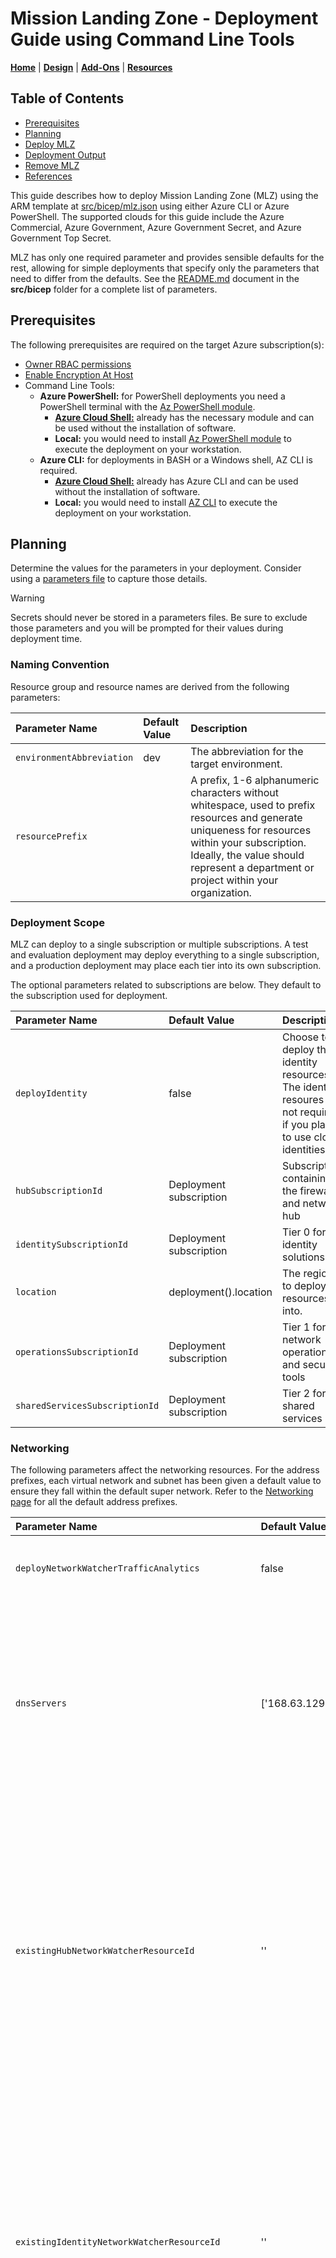 # Mission Landing Zone - Deployment Guide using Command Line Tools

[**Home**](../../README.md) | [**Design**](../design.md) | [**Add-Ons**](../../src/bicep/add-ons/README.md) | [**Resources**](../resources.md)

## Table of Contents

- [Prerequisites](#prerequisites)
- [Planning](#planning)
- [Deploy MLZ](#deploy-mlz)
- [Deployment Output](#deployment-output)
- [Remove MLZ](#remove-mlz)
- [References](#references)

This guide describes how to deploy Mission Landing Zone (MLZ) using the ARM template at [src/bicep/mlz.json](../../src/bicep/mlz.json) using either Azure CLI or Azure PowerShell. The supported clouds for this guide include the Azure Commercial, Azure Government, Azure Government Secret, and Azure Government Top Secret.

MLZ has only one required parameter and provides sensible defaults for the rest, allowing for simple deployments that specify only the parameters that need to differ from the defaults. See the [README.md](../../src/bicep/README.md) document in the **src/bicep** folder for a complete list of parameters.

## Prerequisites

The following prerequisites are required on the target Azure subscription(s):

- [Owner RBAC permissions](https://learn.microsoft.com/azure/role-based-access-control/built-in-roles#owner)
- [Enable Encryption At Host](https://learn.microsoft.com/azure/virtual-machines/disks-enable-host-based-encryption-portal?tabs=azure-powershell#prerequisites)
- Command Line Tools:
  - **Azure PowerShell:** for PowerShell deployments you need a PowerShell terminal with the [Az PowerShell module](https://learn.microsoft.com/powershell/azure/what-is-azure-powershell).
    - [**Azure Cloud Shell:**](https://learn.microsoft.com/azure/cloud-shell/overview) already has the necessary module and can be used without the installation of software.
    - **Local:** you would need to install [Az PowerShell module](https://learn.microsoft.com/powershell/azure/install-azps-windows?view=azps-12.4.0&tabs=powershell&pivots=windows-msi) to execute the deployment on your workstation.
  - **Azure CLI:** for deployments in BASH or a Windows shell, AZ CLI is required.
    - [**Azure Cloud Shell:**](https://learn.microsoft.com/azure/cloud-shell/overview) already has Azure CLI and can be used without the installation of software.
    - **Local:** you would need to install [AZ CLI](https://learn.microsoft.com/cli/azure/install-azure-cli) to execute the deployment on your workstation.

## Planning

Determine the values for the parameters in your deployment. Consider using a [parameters file](https://learn.microsoft.com/azure/azure-resource-manager/templates/template-tutorial-use-parameter-file?tabs=azure-powershell) to capture those details.

> [!WARNING]
> Secrets should never be stored in a parameters files. Be sure to exclude those parameters and you will be prompted for their values during deployment time.

### Naming Convention

Resource group and resource names are derived from the following parameters:

Parameter Name | Default Value | Description
:------------- | :------------ | :----------
`environmentAbbreviation` | dev | The abbreviation for the target environment.
`resourcePrefix` |  | A prefix, 1-6 alphanumeric characters without whitespace, used to prefix resources and generate uniqueness for resources within your subscription. Ideally, the value should represent a department or project within your organization.

### Deployment Scope

MLZ can deploy to a single subscription or multiple subscriptions. A test and evaluation deployment may deploy everything to a single subscription, and a production deployment may place each tier into its own subscription.

The optional parameters related to subscriptions are below. They default to the subscription used for deployment.

Parameter Name | Default Value | Description
:------------- | :------------ | :----------
`deployIdentity` | false | Choose to deploy the identity resources. The identity resoures are not required if you plan to use cloud identities.
`hubSubscriptionId` | Deployment subscription | Subscription containing the firewall and network hub
`identitySubscriptionId` | Deployment subscription | Tier 0 for identity solutions
`location` | deployment().location | The region to deploy resources into.
`operationsSubscriptionId` | Deployment subscription | Tier 1 for network operations and security tools
`sharedServicesSubscriptionId` | Deployment subscription | Tier 2 for shared services

### Networking

The following parameters affect the networking resources. For the address prefixes, each virtual network and subnet has been given a default value to ensure they fall within the default super network. Refer to the [Networking page](../networking.md) for all the default address prefixes.

Parameter Name | Default Value | Description
:------------- | :------------ | :----------
`deployNetworkWatcherTrafficAnalytics` | false | When set to true, deploys Network Watcher Traffic Analytics.
`dnsServers` | ['168.63.129.16'] | The Azure Firewall DNS Proxy will forward all DNS traffic. When this value is set to true, you must provide a value for "servers". This should be a comma separated list of IP addresses to forward DNS traffic.
`existingHubNetworkWatcherResourceId` | '' | The resource ID for an existing network watcher in the Hub tier for the desired deployment location. Only one network watcher per location can exist in a subscription and must be specified if it already exists. If the value is left empty, a new network watcher resource will be created.
`existingIdentityNetworkWatcherResourceId` | '' | The resource ID for an existing network watcher in the Identity tier for the desired deployment location. Only one network watcher per location can exist in a subscription and must be specified if it already exists. If the value is left empty, a new network watcher resource will be created.
`existingOperationsNetworkWatcherResourceId` | '' | The resource ID for an existing network watcher in the Operations tier for the desired deployment location. Only one network watcher per location can exist in a subscription and must be specified if it already exists. If the value is left empty, a new network watcher resource will be created.
`existingSharedServicesNetworkWatcherResourceId` | '' | The resource ID for an existing network watcher in the Shared Services tier for the desired deployment location. Only one network watcher per location can exist in a subscription and must be specified if it already exists. If the value is left empty, a new network watcher resource will be created.
`hubNetworkSecurityGroupRules` | [] | An array of Network Security Group Rules to apply to the Hub Virtual Network. [Reference](https://learn.microsoft.com/azure/templates/microsoft.network/networksecuritygroups/securityrules?tabs=bicep&pivots=deployment-language-bicep#securityrulepropertiesformat)
`hubSubnetAddressPrefix` | 10.0.128.128/26 | The CIDR Subnet Address Prefix for the default Hub subnet. It must be in the Hub Virtual Network space.
`hubVirtualNetworkAddressPrefix` | 10.0.128.0/23 | The CIDR Virtual Network Address Prefix for the Hub Virtual Network.
`identityNetworkSecurityGroupRules` | [] | An array of Network Security Group Rules to apply to the Identity Virtual Network. [Reference](https://learn.microsoft.com/azure/templates/microsoft.network/networksecuritygroups/securityrules?tabs=bicep#securityrulepropertiesformat)
`identitySubnetAddressPrefix` | 10.0.130.0/24 | The CIDR Subnet Address Prefix for the default Identity subnet. It must be in the Identity Virtual Network space.
`identityVirtualNetworkAddressPrefix` | 10.0.130.0/24 | The CIDR Virtual Network Address Prefix for the Identity Virtual Network.
`operationsNetworkSecurityGroupRules` | [] | An array of Network Security Group rules to apply to the Operations Virtual Network. [Reference](https://learn.microsoft.com/azure/templates/microsoft.network/networksecuritygroups/securityrules?tabs=bicep#securityrulepropertiesformat)
`operationsSubnetAddressPrefix` | 10.0.131.0/24 | The CIDR Subnet Address Prefix for the default Operations subnet. It must be in the Operations Virtual Network space.
`operationsVirtualNetworkAddressPrefix` | 10.0.131.0/24 | The CIDR Virtual Network Address Prefix for the Operations Virtual Network.
`sharedServicesNetworkSecurityGroupRules` | [] | An array of Network Security Group rules to apply to the SharedServices Virtual Network. [Reference](https://learn.microsoft.com/azure/templates/microsoft.network/networksecuritygroups/securityrules?tabs=bicep#securityrulepropertiesformat)
`sharedServicesSubnetAddressPrefix` | 10.0.132.0/24 | The CIDR Subnet Address Prefix for the default Shared Services subnet. It must be in the Shared Services Virtual Network space.
`sharedServicesVirtualNetworkAddressPrefix` | 10.0.132.0/24 | The CIDR Virtual Network Address Prefix for the Shared Services Virtual Network.

#### Azure Firewall

By default, MLZ deploys **[Azure Firewall Premium](https://docs.microsoft.com/en-us/azure/firewall/premium-features). Not all regions support Azure Firewall Premium.** Check here to [see if the region you're deploying to supports Azure Firewall Premium](https://learn.microsoft.com/azure/firewall/premium-features#supported-regions). If necessary you can set a different firewall SKU or location.

You can manually specify which SKU of Azure Firewall to use for your deployment by specifying the `firewallSkuTier` parameter. This parameter only accepts the values of `Premium` or `Standard`.

Additionally, you can specify  `customFirewallRuleCollectionGroups`  parameter with a set of firewall rule collection groups that can define the firewall rules used.

Parameter Name    | Default Value | Description
:---------------- | :------------ | :----------
`enableProxy` | true | The Azure Firewall DNS Proxy will forward all DNS traffic.
`firewallClientPublicIPAddressAvailabilityZones` | [] | An array of Azure Firewall Public IP Address Availability Zones. It defaults to empty, or "No-Zone", because Availability Zones are not available in every cloud. [Reference](https://learn.microsoft.com/azure/virtual-network/ip-services/public-ip-addresses#sku)
`firewallClientSubnetAddressPrefix` | 10.0.128.0/26 | The CIDR Subnet Address Prefix for the Azure Firewall Subnet. It must be in the Hub Virtual Network space. It must be /26.
`firewallIntrusionDetectionMode` | Alert | The Azure Firewall Intrusion Detection mode.
`firewallManagementPublicIPAddressAvailabilityZones` | [] | An array of Azure Firewall Public IP Address Availability Zones. It defaults to empty, or "No-Zone", because Availability Zones are not available in every cloud. [Reference](https://learn.microsoft.com/azure/virtual-network/ip-services/public-ip-addresses#sku)
`firewallManagementSubnetAddressPrefix` | 10.0.128.64/26 | The CIDR Subnet Address Prefix for the Azure Firewall Management Subnet. It must be in the Hub Virtual Network space. It must be /26.
`firewallSkuTier` | Premium | The SKU for Azure Firewall. Selecting a value other than Premium is not recommended for environments that are required to be SCCA compliant.
`firewallSupernetIPAddress` | 10.0.128.0/18 | Supernet CIDR address for the entire network of vnets, this address allows for communication between spokes. Recommended to use a Supernet calculator if modifying vnet addresses.
`firewallThreatIntelMode` | Alert | [Alert/Deny/Off] The Azure Firewall Threat Intelligence Rule triggered logging behavior.
`customFirewallRuleCollectionGroups` | Firewall collection group definition | Firewall rules associated with the MLZ deployment.  

### Monitoring

Set the following settings to enable the capture of resource logs and metrics:

Parameter Name    | Default Value | Description
:---------------- | :------------ | :----------
`firewallDiagnosticsLogs` | AzureFirewallApplicationRule, AzureFirewallNetworkRule, AzureFirewallDnsProxy, AZFWNetworkRule, AZFWApplicationRule, AZFWNatRule, AZFWThreatIntel, AZFWIdpsSignature, AZFWDnsQuery, AZFWFqdnResolveFailure, AZFWFatFlow, AZFWFlowTrace, AZFWApplicationRuleAggregation, AZFWNetworkRuleAggregation, AZFWNatRuleAggregation | An array of Firewall Diagnostic Logs categories to collect.
`firewallDiagnosticsMetrics` | AllMetrics | An array of Firewall Diagnostic Metrics categories to collect. [Reference](https://learn.microsoft.com/azure/firewall/monitor-firewall#enable-diagnostic-logging-through-the-azure-portal)
`hubNetworkSecurityGroupDiagnosticsLogs` | NetworkSecurityGroupEvent, NetworkSecurityGroupRuleCounter | An array of Network Security Group diagnostic logs to apply to the Hub Virtual Network. [Reference](https://learn.microsoft.com/azure/virtual-network/virtual-network-nsg-manage-log#log-categories)
`hubVirtualNetworkDiagnosticsLogs` | VMProtectionAlerts | An array of Network Diagnostic Logs to enable for the Hub Virtual Network. [Reference](https://learn.microsoft.com/azure/azure-monitor/essentials/diagnostic-settings?tabs=CMD#logs)
`hubVirtualNetworkDiagnosticsMetrics` | AllMetrics | An array of Network Diagnostic Metrics to enable for the Hub Virtual Network. [Reference](https://learn.microsoft.com/azure/azure-monitor/essentials/diagnostic-settings?tabs=CMD#metrics)
`identityNetworkSecurityGroupDiagnosticsLogs` | NetworkSecurityGroupEvent, NetworkSecurityGroupRuleCounter | An array of Network Security Group diagnostic logs to apply to the Identity Virtual Network. [Reference](https://learn.microsoft.com/azure/virtual-network/virtual-network-nsg-manage-log#log-categories)
`identityVirtualNetworkDiagnosticsLogs` | VMProtectionAlerts | An array of Network Diagnostic Logs to enable for the Identity Virtual Network. [Reference](https://learn.microsoft.com/azure/azure-monitor/essentials/diagnostic-settings?tabs=CMD#logs)
`identityVirtualNetworkDiagnosticsMetrics` | AllMetrics | An array of Network Diagnostic Metrics to enable for the Identity Virtual Network. [Reference](https://learn.microsoft.com/azure/azure-monitor/essentials/diagnostic-settings?tabs=CMD#metrics)
`keyVaultDiagnosticsLogs` | AuditEvent, AzurePolicyEvaluationDetails | An array of Key Vault Diagnostic Logs categories to collect. [Reference](https://learn.microsoft.com/azure/key-vault/general/logging?tabs=Vault)
`keyVaultDiagnosticsMetrics` | AllMetrics | The Key Vault Diagnostic Metrics to collect. [Reference](https://learn.microsoft.com/azure/key-vault/general/logging?tabs=Vault)
`logAnalyticsWorkspaceCappingDailyQuotaGb` | -1 | The daily quota for Log Analytics Workspace logs in Gigabytes. It defaults to "-1" for no quota.
`logAnalyticsWorkspaceRetentionInDays` | 30 | The number of days to retain Log Analytics Workspace logs without Sentinel.
`logAnalyticsWorkspaceSkuName` | PerGB2018 | The SKU for the Log Analytics Workspace. It defaults to "PerGB2018". [Reference](https://learn.microsoft.com/azure/azure-monitor/logs/resource-manager-workspace)
`logStorageSkuName` | Standard_GRS | The Storage Account SKU to use for log storage. It defaults to "Standard_GRS". [Reference](https://learn.microsoft.com/rest/api/storagerp/srp_sku_types)
`networkInterfaceDiagnosticsMetrics` | AllMetrics | An array of metrics to enable on the diagnostic setting for network interfaces.
`networkWatcherFlowLogsRetentionDays` | 30 | The number of days to retain Network Watcher Flow Logs.
`networkWatcherFlowLogsType` | VirtualNetwork | The type of network watcher flow logs to enable. It defaults to "VirtualNetwork" since they provide more data and NSG flow logs will be deprecated in June 2025.
`operationsNetworkSecurityGroupDiagnosticsLogs` | NetworkSecurityGroupEvent, NetworkSecurityGroupRuleCounter | An array of Network Security Group diagnostic logs to apply to the Operations Virtual Network. [Reference](https://learn.microsoft.com/azure/virtual-network/virtual-network-nsg-manage-log#log-categories)
`operationsVirtualNetworkDiagnosticsLogs` | VMProtectionAlerts | An array of Network Diagnostic Logs to enable for the Operations Virtual Network. [Reference](https://learn.microsoft.com/azure/azure-monitor/essentials/diagnostic-settings?tabs=CMD#logs)
`operationsVirtualNetworkDiagnosticsMetrics` | AllMetrics | An array of Network Diagnostic Metrics to enable for the Operations Virtual Network. [Reference](https://learn.microsoft.com/azure/azure-monitor/essentials/diagnostic-settings?tabs=CMD#metrics)
`publicIPAddressDiagnosticsLogs` | DDoSProtectionNotifications, DDoSMitigationFlowLogs, DDoSMitigationReports | An array of Public IP Address Diagnostic Logs for the Azure Firewall. [Reference](https://learn.microsoft.com/azure/azure-monitor/essentials/tutorial-resource-logs?tabs=DDoSProtectionNotifications#configure-ddos-diagnostic-logs)
`publicIPAddressDiagnosticsMetrics` | AllMetrics | An array of Public IP Address Diagnostic Metrics for the Azure Firewall. [Reference](https://learn.microsoft.com/azure/azure-monitor/essentials/tutorial-resource-logs?tabs=DDoSProtectionNotifications)
`sharedServicesNetworkSecurityGroupDiagnosticsLogs` | NetworkSecurityGroupEvent, NetworkSecurityGroupRuleCounter | An array of Network Security Group diagnostic logs to apply to the SharedServices Virtual Network. [Reference](https://learn.microsoft.com/azure/virtual-network/virtual-network-nsg-manage-log#log-categories)
`sharedServicesVirtualNetworkDiagnosticsLogs` | VMProtectionAlerts | An array of Network Diagnostic Logs to enable for the SharedServices Virtual Network. [Reference](https://learn.microsoft.com/azure/azure-monitor/essentials/diagnostic-settings?tabs=CMD#logs)
`sharedServicesVirtualNetworkDiagnosticsMetrics` | AllMetrics | An array of Network Diagnostic Metrics to enable for the SharedServices Virtual Network. [Reference](https://learn.microsoft.com/azure/azure-monitor/essentials/diagnostic-settings?tabs=CMD#metrics)

### Azure Policy Initiatives: NISTRev4, NISTRev5, DoD IL5, & CMMC

To include one of the built in Azure policy initiatives for NIST 800-53, CMMC Level 3 or DoD IL5 compliance add the `deployPolicy=true` parameter with `policy` assigned to one of the following: `NISTRev4`, `NISTRev5`, `IL5`, or `CMMC`.

The result will be a policy assignment created for each resource group deployed by MLZ that can be viewed in the 'Compliance' view of Azure Policy in the Azure Portal.

Parameter Name | Default Value | Description
:------------- | :------------ | :----------
`deployPolicy` | 'false' | When set to "true", deploys the Azure Policy set defined at by the parameter "policy" to the resource groups generated in the deployment. It defaults to "false".
`policy` | NISTRev4 | [NISTRev4/NISTRev5/IL5/CMMC] Built-in policy assignments to assign, it defaults to "NISTRev4". IL5 is only available for AzureUsGovernment and will switch to NISTRev4 if tried in AzureCloud.

Under the [src/bicep/modules/policies](../src/bicep/modules/policies) directory are JSON files named for the initiatives with default parameters (except for a Log Analytics workspace ID value `<LAWORKSPACE>` that we substitute at deployment time -- any other parameter can be modified as needed).

### Microsoft Defender for Cloud

By default [Microsoft Defender for Cloud](https://docs.microsoft.com/en-us/azure/defender-for-cloud/defender-for-cloud-introduction) offers a free set of monitoring capabilities that are enabled via an Azure policy when you first set up a subscription and view the Microsoft Defender for Cloud portal blade.

Microsoft Defender for Cloud offers a standard/defender sku which enables a greater depth of awareness including more recomendations and threat analytics. You can enable this higher depth level of security in MLZ by setting the parameter `deployDefender` during deployment. In addition you can include the `emailSecurityContact` parameter to set a contact email for alerts.

Parameter Name | Default Value | Description
:------------- | :------------ | :----------
`deployDefender` | false | When set to "true", enables Microsoft Defender for Cloud for the subscriptions used in the deployment. It defaults to "false".
`deployDefenderPlans` | ['VirtualMachines'] | Paid Workload Protection plans for Defender for Cloud. It defaults to "VirtualMachines".
`defenderSkuTier` | Free | The SKU for Defender for Cloud
`emailSecurityContact` | '' | Email address of the contact, in the form of <john@doe.com>

The Defender plan for Microsoft Defender for Cloud is enabled by default in the following [Azure Environments](https://learn.microsoft.com/powershell/module/servicemanagement/azure.service/get-azureenvironment?view=azuresmps-4.0.0): `AzureCloud`. To enable this for other Azure Cloud environments, this will need to executed manually. Documentation on how to do this can be found [here](https://learn.microsoft.com/azure/defender-for-cloud/enable-enhanced-security).

### Azure Sentinel

[Sentinel](https://learn.microsoft.com/azure/sentinel/overview) is a scalable, cloud-native, security information and event management (SIEM) and security orchestration, automation, and response (SOAR) solution. Sentinel can be enabled using the following setting:

Parameter Name | Default Value | Description
:------------- | :------------ | :----------
`deploySentinel` | false | When set to "true", enables Microsoft Sentinel within the Log Analytics Workspace created in this deployment.

### Remote Access

#### Azure Gateway Subnet

Create a gateway subnet for the Hub virtual network. Deploying this subnet simplifies the deployment of a virtual network gateway to support a site-to-site VPN or express route connection. Set the following settings to deploy the Gateway Subnet:

Parameter Name | Default Value | Description
:------------- | :------------ | :----------
`azureGatewaySubnetAddressPrefix` | 10.0.129.192/26 | The CIDR Subnet Address Prefix for the Azure Gateway Subnet. It must be in the Hub Virtual Network space. It must be /26.
`deployAzureGatewaySubnet` | false | When set to "true", provisions Azure Gateway Subnet only.

#### Azure Bastion

Remotely access the network and resources without exposing them via public endpoints using [Azure Bastion](https://learn.microsoft.com/azure/bastion/). Set the following parameters to configure the Azure Bastion service:

Parameter Name | Default Value | Description
:------------- | :------------ | :----------
`bastionDiagnosticsLogs` | BastionAuditLogs | The logs enabled in the diagnostic setting for Bastion.
`bastionDiagnosticsMetrics` | AllMetrics | The metrics enabled in the diagnostic setting for Bastion.
`bastionHostPublicIPAddressAvailabilityZones` | null | The availability zones for the public IP address for Bastion.
`bastionHostSubnetAddressPrefix` | 10.0.128.192/26 | The address prefix for the subnet for Bastion.
`deployBastion` | false | When set to 'true', provisions Azure Bastion Host and virtual machine jumpboxes. It defaults to "false".

#### Windows Jumpbox

Deploy a Windows virtual machine as a jumpbox into the Hub network. The VM must be accessed using Azure Bastion. Set the following values to configure the Windows jumpbox:

Parameter Name | Default Value | Description
:------------- | :------------ | :----------
`deployWindowsVirtualMachine` | false | When set to 'true', a Windows virtual machine is deployed.
`hybridUseBenefit` | false | The hybrid use benefit provides a discount on virtual machines when a customer has an on-premises Windows Server license with Software Assurance.
`windowsVmAdminPassword` | new guid | The administrator password the Windows virtual machine to Azure Bastion remote into. It must be > 12 characters in length. See [password requirements for creating a Windows VM](https://learn.microsoft.com/azure/virtual-machines/windows/faq#what-are-the-password-requirements-when-creating-a-vm-).
`windowsVmAdminUsername` | xadmin | The administrator username for the Windows virtual machine for remote access.
`windowsVmCreateOption` | FromImage | The create option for the disk on the Windows virtual machine.
`windowsVmImageOffer` | WindowsServer | The marketplace image offer for the Windows virtual machine.
`windowsVmImagePublisher` | MicrosoftWindowsServer | The marketplace image publisher for the Windows virtual machine.
`windowsVmImageSku` | 2019-datacenter-gensecond | The marketplace image SKU for the Windows virtual machine.
`windowsVmNetworkInterfacePrivateIPAddressAllocationMethod` | Dynamic | The public IP Address allocation method for the Windows virtual machine.
`windowsVmSize` | Standard_D2s_v3 | The size for the Windows virtual machine.
`windowsVmStorageAccountType` | StandardSSD_LRS | The disk SKU for the Windows virtual machine.
`windowsVmVersion` | latest | The marketplace image version for the Windows virtual machine.

#### Linux Jumpbox

Deploy a Linux virtual machine as a jumpbox into the Hub network. The VM must be accessed using Azure Bastion. Set the following values to configure the Linux jumpbox:

Parameter Name | Default Value | Description
:------------- | :------------ | :----------
`deployLinuxVirtualMachine` | false | When set to 'true', a Linux virtual machine is deployed.
`linuxNetworkInterfacePrivateIPAddressAllocationMethod` | Dynamic | The allocation method for the private IP address on the Linux virtual machine.
`linuxVmAdminPasswordOrKey` | new guid | The administrator password or public SSH key for the Linux Virtual Machine to Azure Bastion remote into. See [password requirements for creating a Linux VM](https://docs.microsoft.com/en-us/azure/virtual-machines/linux/faq#what-are-the-password-requirements-when-creating-a-vm-).
`linuxVmAdminUsername` | xadmin | The administrator username for the Linux Virtual Machine to Azure Bastion remote into.
`linuxVmAuthenticationType` | 'password' | [sshPublicKey/password] The authentication type for the Linux Virtual Machine to Azure Bastion remote into. It defaults to "password".
`linuxVmImageOffer` | 0001-com-ubuntu-server-focal | The marketplace image offer for Linux images.
`linuxVmImagePublisher` | Canonical | The marketplace image publisher for Linux images.
`linuxVmImageSku` | 20_04-lts-gen2 | The marketplace image SKU for Linux images.
`linuxVmOsDiskCreateOption` | FromImage | The disk creation option of the Linux Virtual Machine for remote access.
`linuxVmOsDiskType` | Standard_LRS | The disk SKU of the Linux Virtual Machine.
`linuxVmSize` | Standard_D2s_v3 | The size for the Linux virtual machine.

#### Other Settings

Parameter Name | Default Value | Description
:------------- | :------------ | :----------
`supportedClouds` | AzureCloud, AzureUSGovernment | The Azure clouds that support specific service features.
`tags` | {} | A string dictionary of tags to add to deployed resources. [Reference](https://learn.microsoft.com/azure/azure-resource-manager/management/tag-resources?tabs=json#arm-templates)

### Modifying the Naming Conventions

MLZ resources are named according to the naming conventions defined in the following bicep file: [src/bicep/modules/naming-convention.bicep](../../src/bicep/modules/naming-convention.bicep)

There are two conventions used, depending on the type of resource. One convention is used to signify the relationship between itself and parent resources so the name contains a service token. The other convention is the same except it lacks the service token. Global resources, like storage accounts, use the unique string function to create names that will prevent collisions with other Azure customers.

When modifying the naming conventions, be sure to only reorder the components or remove components for the `namingConvention` and `namingConvention_Service` variables.

> [!WARNING]
> When changing any bicep files, be sure to compile the changes to JSON.

## Deploy MLZ

Use the `New-AzSubscriptionDeployment` PowerShell cmdlet or the `az deployment sub` AZ CLI command to deploy MLZ across one or many subscriptions. CI/CD pipelines can be wrapped around these deployment methods to support DevOps enivronments. Details on this topic are not covered by the MLZ documentation.

### Connect to Azure

Before executing an deployment, first ensure you are connected to Azure. Use the following examples to connect to any of the supported Azure clouds:

```PowerShell
# PowerShell
Connect-AzAccount -Environment '<Azure Cloud Name>' -UseDeviceAuthentication
```

```BASH
# AZ CLI
az cloud set -n '<Azure Cloud Name>'
az login
```

### Deployment

To deploy MLZ, specify the values for the location, parameters file, and template file.

```PowerShell
# PowerShell
New-AzSubscriptionDeployment `
  -Location 'eastus' `
  -TemplateFile 'mlz.json' `
  -TemplateParametersFile 'mlz.parameters.json'
```

```BASH
# AZ CLI
az deployment sub create \
  --location 'eastus' \
  --template-file './mlz.json' \
  --parameters @mlz.parameters.json
```

> [!TIP]
> MLZ can be deployed into one or more subscriptions. To deploy into a single subscription, ensure the same subscription ID is used for the following parameters: `hubSubscriptionId`, `identitySubscriptionId`, `operationsSubscriptionId`, and `sharedServicesSubscriptionId`. Use unique values for each parameter to spread the deployment to multiple subscriptions.

## Deployment Output

After you've deployed Mission Landing Zone you can integrate [add-ons](../../src/bicep/add-ons/README.md) with the output of MLZ. PowerShell, Azure CLI, and JMESpath queries allow you to retrieve outputs from a deployment and pass them as parameters into another deployment.

- **PowerShell:** use the `Get-AzSubscriptionDeployment` cmdlet.
- **Azure CLI:** use the `az deployment sub show` command with a `--query` argument to retrieve information about the resources you deployed.

In this example, MLZ was deployed using a deployment name of `myMissionLandingZone`. The deployment name is the `name` parameter you set on `az deployment sub create` or `New-AzSubscriptionDeployment`.

When an MLZ deployment is complete, you can see all the resources provisioned in that deployment by querying the `outputs` property:

```PowerShell
# PowerShell
(Get-AzSubscriptionDeployment -Name myMissionLandingZone).outputs | ConvertTo-Json
```

```BASH
# AZ CLI
az deployment sub show \
  --name "myMissionLandingZone" \
  --query "properties.outputs"
```

If you need a single property value you can retrieve it like this:

```BASH
# AZ CLI
az deployment sub show \
  --name "myMissionLandingZone" \
  --query "properties.outputs.firewallPrivateIPAddress.value"
```

```PowerShell
# PowerShell
(Get-AzSubscriptionDeployment -Name myMissionLandingZone).outputs.firewallPrivateIPAddress
```

If you want to export the data for use in other ARM template deployments, like the [shared variable file pattern](https://learn.microsoft.com/azure/azure-resource-manager/bicep/patterns-shared-variable-file), you can export the outputs to a json file.

```PowerShell
# PowerShell
(Get-AzSubscriptionDeployment -Name myMissionLandingZone).outputs `
  | ConvertTo-Json `
  | Out-File -FilePath .\deploymentVariables.json
```

```BASH
# AZ CLI
az deployment sub show \
  --name "myMissionLandingZone" \
  --query "properties.outputs" > ./deploymentVariables.json
```

## Remove MLZ

The Bicep/ARM deployment of Mission Landing Zone can be deleted with these steps:

1. Delete all resource groups.
1. Delete the diagnostic settings deployed at the subscription level.
1. If Microsoft Defender for Cloud was deployed (parameter `deployDefender=true` was used) then remove subscription-level policy assignments and downgrade the Microsoft Defender for Cloud pricing tiers.

> [!WARNING]
> If you deploy and delete Mission Landing Zone in the same subscription multiple times without deleting the subscription-level diagnostic settings, the sixth deployment will fail. Azure has a limit of five diagnostic settings per subscription. The error will be similar to this: `"The limit of 5 diagnostic settings was reached."`

To delete the diagnostic settings from the Azure Portal: choose the subscription blade, then Activity log in the left panel. At the top of the Activity log screen click the Diagnostics settings button. From there you can click the Edit setting link and delete the diagnostic setting.

To delete the diagnotic settings in script, use the AZ CLI or PowerShell. An AZ CLI example is below:

```BASH
# View diagnostic settings in the current subscription
az monitor diagnostic-settings subscription list --query value[] --output table

# Delete a diagnostic setting
az monitor diagnostic-settings subscription delete --name <diagnostic setting name>
```

To delete the subscription-level policy assignments in the Azure portal:

1. Navigate to the Policy page and select the Assignments tab in the left navigation bar.
1. At the top, in the Scope box, choose the subscription(s) that contain the policy assignments you want to remove.
1. In the table click the ellipsis menu ("...") and choose "Delete assignment".

To delete the subscription-level policy assignments using the AZ CLI:

```BASH
# View the policy assignments for the current subscription
az policy assignment list -o table --query "[].{Name:name, DisplayName:displayName, Scope:scope}"

# Remove a policy assignment in the current subscription scope.
az policy assignment delete --name "<name of policy assignment>"
```

To downgrade the Microsoft Defender for Cloud pricing level in the Azure portal:

1. Navigate to the Microsoft Defender for Cloud page, then click the "Environment settings" tab in the left navigation panel.
1. In the tree/grid select the subscription you want to manage.
1. Click the large box near the top of the page that says "Enhanced security off".
1. Click the save button.

To downgrade the Microsoft Defender for Cloud pricing level using the AZ CLI:

```BASH
# List the pricing tiers
az security pricing list -o table --query "value[].{Name:name, Tier:pricingTier}"

# Change a pricing tier to the default free tier
az security pricing create --name "<name of tier>" --tier Free
```

> [!NOTE]
> The Azure portal allows changing all pricing tiers with a single setting, but the AZ CLI requires each setting to be managed individually.

## References

- [Azure CLI - az deployment](https://learn.microsoft.com/cli/azure/deployment?view=azure-cli-latest)
- [Azure PowerShell](https://learn.microsoft.com/powershell/azure/what-is-azure-powershell)
- [Bicep documentation](https://aka.ms/bicep/)
- [JMESPath queries](https://jmespath.org/)
